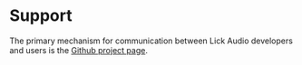 # Support

The primary mechanism for communication between Lick Audio
developers and users is the [Github project page](https://github.com/heuermh/LickAudio).
